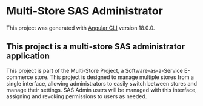 # Multi-Store SAS Administrator

This project was generated with [Angular CLI](https://github.com/angular/angular-cli) version 18.0.0.

## This project is a multi-store SAS administrator application

This project is part of the Multi-Store Project, a Software-as-a-Service E-commerce store. 
This project is designed to manage multiple stores from a single interface, 
allowing administrators to easily switch between stores and manage their settings.
SAS Admin users will be managed with this interface, assigning and revoking permissions to users as needed.
